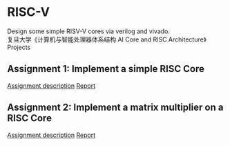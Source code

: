 # RISC-V
Design some simple RISV-V cores via verilog and vivado.    
复旦大学《计算机与智能处理器体系结构 AI Core and RISC Architecture》   Projects     
## Assignment 1:  Implement a simple RISC Core   
[Assignment description](./HW1/CAHW1_2020.pdf)   [Report](./HW1/20210860017_汪春雨_HW1.pdf)   

## Assignment 2:  Implement a matrix multiplier on a RISC Core   
[Assignment description]()   [Report]()   
